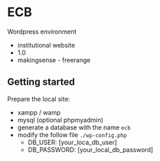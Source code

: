 # ECB #

Wordpress environment

* institutional website
* 1.0
* makingsense - freerange

## Getting started

Prepare the local site:

* xampp / wamp
* mysql (optional phpmyadmin)
* generate a database with the name `ecb`
* modify the follow file `./wp-config.php`
  * DB_USER: [your_loca_db_user] 
  * DB_PASSWORD: [your_local_db_password] 